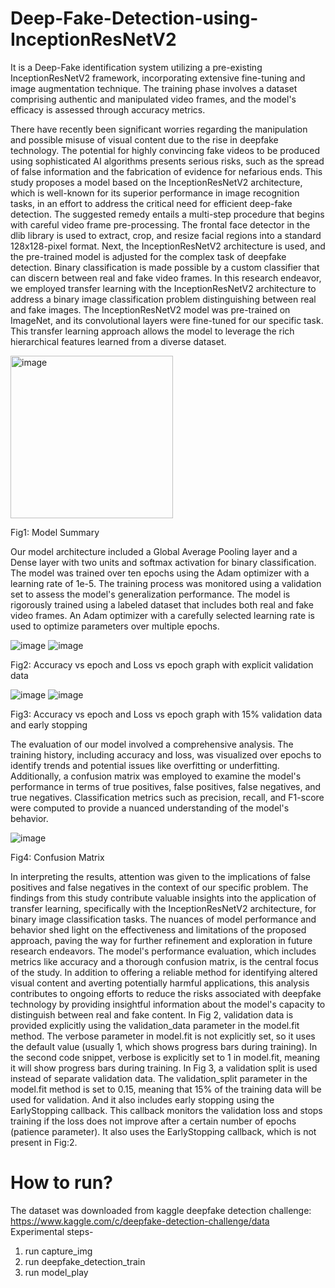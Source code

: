 # Deep-Fake-Detection-using-InceptionResNetV2
It is a Deep-Fake identification system utilizing a pre-existing InceptionResNetV2 framework, incorporating extensive fine-tuning and image augmentation technique. The training phase involves a dataset comprising authentic and manipulated video frames, and the model's efficacy is assessed through accuracy metrics. 

There have recently been significant worries regarding the manipulation and possible misuse of visual content due to the rise in deepfake technology. The potential for highly convincing fake videos to be produced using sophisticated AI algorithms presents serious risks, such as the spread of false information and the fabrication of evidence for nefarious ends. This study proposes a model based on the InceptionResNetV2 architecture, which is well-known for its superior performance in image recognition tasks, in an effort to address the critical need for efficient deep-fake detection.
The suggested remedy entails a multi-step procedure that begins with careful video frame pre-processing. The frontal face detector in the dlib library is used to extract, crop, and resize facial regions into a standard 128x128-pixel format. Next, the InceptionResNetV2 architecture is used, and the pre-trained model is adjusted for the complex task of deepfake detection. Binary classification is made possible by a custom classifier that can discern between real and fake video frames. 
In this research endeavor, we employed transfer learning with the InceptionResNetV2 architecture to address a binary image classification problem distinguishing between real and fake images. The InceptionResNetV2 model was pre-trained on ImageNet, and its convolutional layers were fine-tuned for our specific task. This transfer learning approach allows the model to leverage the rich hierarchical features learned from a diverse dataset.

<img width="260" alt="image" src="https://github.com/ArishiGupta18/DeepFake-Detection-Using-InceptionResNetV2/assets/85198302/63bddc8d-e739-4d80-af2b-43516cafef49">

Fig1: Model Summary

Our model architecture included a Global Average Pooling layer and a Dense layer with two units and softmax activation for binary classification. The model was trained over ten epochs using the Adam optimizer with a learning rate of 1e-5. The training process was monitored using a validation set to assess the model's generalization performance.
The model is rigorously trained using a labeled dataset that includes both real and fake video frames. An Adam optimizer with a carefully selected learning rate is used to optimize parameters over multiple epochs.

![image](https://github.com/ArishiGupta18/DeepFake-Detection-Using-InceptionResNetV2/assets/85198302/154c59ce-2015-4854-91b2-bcbb702d73ec)
![image](https://github.com/ArishiGupta18/DeepFake-Detection-Using-InceptionResNetV2/assets/85198302/d88b0ae4-b62f-4b6d-a84a-e3e44b819db6)

Fig2: Accuracy vs epoch and Loss vs epoch graph with explicit validation data

![image](https://github.com/ArishiGupta18/DeepFake-Detection-Using-InceptionResNetV2/assets/85198302/530d9831-7a1c-45d6-9e0a-6a02d13a8b7e) ![image](https://github.com/ArishiGupta18/DeepFake-Detection-Using-InceptionResNetV2/assets/85198302/74827e33-eb6d-4f70-84f4-394a64cf2147)

Fig3: Accuracy vs epoch and Loss vs epoch graph with 15% validation data and early stopping


The evaluation of our model involved a comprehensive analysis. The training history, including accuracy and loss, was visualized over epochs to identify trends and potential issues like overfitting or underfitting. Additionally, a confusion matrix was employed to examine the model's performance in terms of true positives, false positives, false negatives, and true negatives. Classification metrics such as precision, recall, and F1-score were computed to provide a nuanced understanding of the model's behavior.

![image](https://github.com/ArishiGupta18/DeepFake-Detection-Using-InceptionResNetV2/assets/85198302/aa231685-7bd5-4db7-88e6-7346c84999d7)

Fig4: Confusion Matrix

In interpreting the results, attention was given to the implications of false positives and false negatives in the context of our specific problem. The findings from this study contribute valuable insights into the application of transfer learning, specifically with the InceptionResNetV2 architecture, for binary image classification tasks. The nuances of model performance and behavior shed light on the effectiveness and limitations of the proposed approach, paving the way for further refinement and exploration in future research endeavors.
The model's performance evaluation, which includes metrics like accuracy and a thorough confusion matrix, is the central focus of the study. In addition to offering a reliable method for identifying altered visual content and averting potentially harmful applications, this analysis contributes to ongoing efforts to reduce the risks associated with deepfake technology by providing insightful information about the model's capacity to distinguish between real and fake content.
In Fig 2, validation data is provided explicitly using the validation_data parameter in the model.fit method. The verbose parameter in model.fit is not explicitly set, so it uses the default value (usually 1, which shows progress bars during training). In the second code snippet, verbose is explicitly set to 1 in model.fit, meaning it will show progress bars during training.
In Fig 3, a validation split is used instead of separate validation data. The validation_split parameter in the model.fit method is set to 0.15, meaning that 15% of the training data will be used for validation. And it also  includes early stopping using the EarlyStopping callback. This callback monitors the validation loss and stops training if the loss does not improve after a certain number of epochs (patience parameter). It also  uses the EarlyStopping callback, which is not present in Fig:2.

# How to run?
The dataset was downloaded from kaggle deepfake detection challenge: https://www.kaggle.com/c/deepfake-detection-challenge/data
Experimental steps-
1) run capture_img
2) run deepfake_detection_train
3) run model_play 
